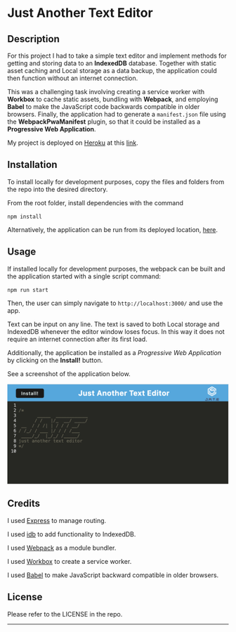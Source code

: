 # Just Another Text Editor

## Description 

For this project I had to take a simple text editor and implement methods for getting and storing data to an **IndexedDB** database. Together with static asset caching and Local storage as a data backup, the application could then function without an internet connection.

This was a challenging task involving creating a service worker with **Workbox** to cache static assets, bundling with **Webpack**, and employing **Babel** to make the JavaScript code backwards compatible in older browsers. Finally, the application had to generate a ```manifest.json``` file using the **WebpackPwaManifest** plugin, so that it could be installed as a **Progressive Web Application**.

My project is deployed on [Heroku](https://www.heroku.com/) at this [link](https://floating-eyrie-53578-efda4f2185f3.herokuapp.com/).


## Installation

To install locally for development purposes, copy the files and folders from the repo into the desired directory.

From the root folder, install dependencies with the command
```
npm install
```

Alternatively, the application can be run from its deployed location, [here](https://floating-eyrie-53578-efda4f2185f3.herokuapp.com/).

## Usage 

If installed locally for development purposes, the webpack can be built and the application started with a single script command:
```
npm run start
```
Then, the user can simply navigate to ```http://localhost:3000/``` and use the app.

Text can be input on any line. The text is saved to both Local storage and IndexedDB whenever the editor window loses focus. In this way it does not require an internet connection after its first load.

Additionally, the application be installed as a *Progressive Web Application* by clicking on the **Install!** button. 

See a screenshot of the application below.

![JATE Screenshot](assets/images/jate.png)


## Credits

I used [Express](https://www.npmjs.com/package/express/v/4.18.2) to manage routing.

I used [idb](https://www.npmjs.com/package/idb) to add functionality to IndexedDB.

I used [Webpack](https://www.npmjs.com/package/webpack) as a module bundler.

I used [Workbox](https://www.npmjs.com/package/workbox-webpack-plugin) to create a service worker.

I used [Babel](https://babeljs.io/) to make JavaScript backward compatible in older browsers.


## License

Please refer to the LICENSE in the repo.

---
